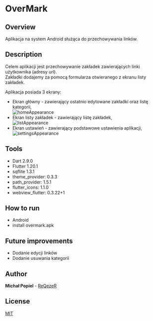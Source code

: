 
# OverMark
## Overview
Aplikacja na system Android służąca do przechowywania linków. 

## Description 
Celem aplikacji jest przechowywanie zakładek zawierających linki użytkownika (adresy url).  
Zakładki dodajemy za pomocą formularza otwieranego z ekranu listy zakładek.  
  
Aplikacja posiada 3 ekrany:  
*  Ekran główny - zawierający ostatnio edytowane zakładki oraz listę kategorii,  
![homeAppearance](GameApperance/homeAppearance.png)
*  Ekran listy zakładek - zawierający listę zakładek,  
![listAppearance](GameApperance/listAppearance.png)
*  Ekran ustawień - zawierający podstawowe ustawienia aplikacji,  
![settingsAppearance](GameApperance/settingsAppearance.png)

## Tools
* Dart 2.9.0
* Flutter 1.20.1
* sqflite 1.3.1
*  theme_provider: 0.3.3
*  path_provider: 1.5.1
*   flutter_icons: 1.1.0
*   webview_flutter: 0.3.22+1

## How to run
* Android
* install overmark.apk

## Future improvements
* Dodanie edycji linków
* Dodanie usuwania kategorii

## Author
**Michał Popiel** - [ReQezeR](https://github.com/ReQezeR)

## License
[MIT](https://choosealicense.com/licenses/mit/)
